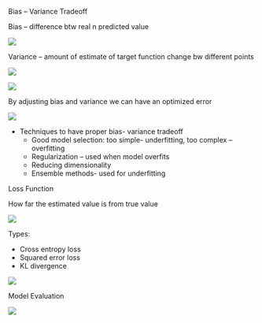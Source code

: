 ﻿Bias – Variance Tradeoff

Bias – difference btw real n predicted value

![](Aspose.Words.b89a619a-ada5-425f-a5ab-9428a9f44f19.001.png)

Variance – amount of estimate of target function change bw different points

![](Aspose.Words.b89a619a-ada5-425f-a5ab-9428a9f44f19.002.png)

![](Aspose.Words.b89a619a-ada5-425f-a5ab-9428a9f44f19.003.png)

By adjusting bias and variance we can have an optimized error

![](Aspose.Words.b89a619a-ada5-425f-a5ab-9428a9f44f19.004.png)

- Techniques to have proper bias- variance tradeoff
  - Good model selection: too simple- underfitting, too complex – overfitting
  - Regularization – used when model overfits
  - Reducing dimensionality
  - Ensemble methods- used for underfitting

Loss Function 

How far the estimated value is from true value

![](Aspose.Words.b89a619a-ada5-425f-a5ab-9428a9f44f19.005.png)

Types: 

- Cross entropy loss
- Squared error loss
- KL divergence

![](Aspose.Words.b89a619a-ada5-425f-a5ab-9428a9f44f19.006.png)


Model Evaluation

![](Aspose.Words.b89a619a-ada5-425f-a5ab-9428a9f44f19.007.png)

